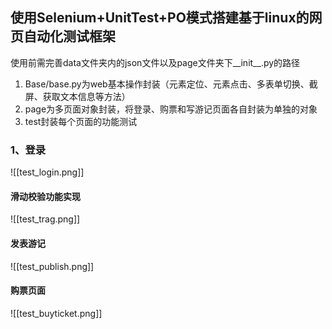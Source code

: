 ## 使用Selenium+UnitTest+PO模式搭建基于linux的网页自动化测试框架
使用前需完善data文件夹内的json文件以及page文件夹下__init__.py的路径
1. Base/base.py为web基本操作封装（元素定位、元素点击、多表单切换、截屏、获取文本信息等方法）
2. page为多页面对象封装，将登录、购票和写游记页面各自封装为单独的对象
3. test封装每个页面的功能测试
###  1、登录
![[test_login.png]]
#### 滑动校验功能实现

![[test_trag.png]]
#### 发表游记
![[test_publish.png]]
#### 购票页面
![[test_buyticket.png]]
